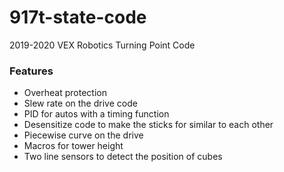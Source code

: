 # 917t-state-code
2019-2020 VEX Robotics Turning Point Code
### Features
- Overheat protection
- Slew rate on the drive code
- PID for autos with a timing function
- Desensitize code to make the sticks for similar to each other
- Piecewise curve on the drive
- Macros for tower height
- Two line sensors to detect the position of cubes
